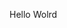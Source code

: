 Hello Wolrd






























































































































































































































































































































































































































































































































































































































































































































































































































































































































































































































































































































































































































































































































































































































































































































































































































































































































































































































































































































































































































































































































































































































































































































































































































































































































































































































































































































































































































































































































































































































































































































































































































































































































































































































































































































































































































































































































































































































































































































































































































































































































